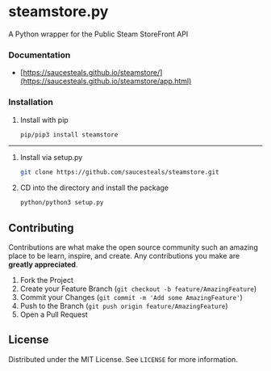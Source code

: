 # steamstore.py
A Python wrapper for the Public Steam StoreFront API

### Documentation

 - [https://saucesteals.github.io/steamstore/](https://saucesteals.github.io/steamstore/app.html)

### Installation

1. Install with pip
   ```sh
   pip/pip3 install steamstore
   ```

--- 
1. Install via setup.py
   ```sh
   git clone https://github.com/saucesteals/steamstore.git
   ```
2. CD into the directory and install the package
   ```sh
   python/python3 setup.py
   ```

## Contributing

Contributions are what make the open source community such an amazing place to be learn, inspire, and create. Any contributions you make are **greatly appreciated**.

1. Fork the Project
2. Create your Feature Branch (`git checkout -b feature/AmazingFeature`)
3. Commit your Changes (`git commit -m 'Add some AmazingFeature'`)
4. Push to the Branch (`git push origin feature/AmazingFeature`)
5. Open a Pull Request


## License

Distributed under the MIT License. See `LICENSE` for more information.